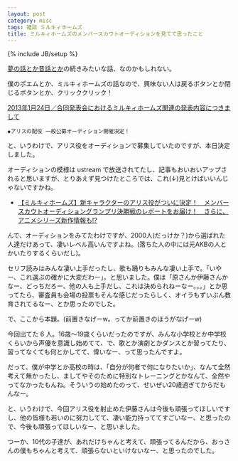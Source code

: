 ```yaml
---
layout: post
category: misc
tags: 雑談 ミルキィホームズ
title: ミルキィホームズのメンバースカウトオーディションを見てて思ったこと
---
```

{% include JB/setup %}

[夢の話とか昔話とか](/misc/2013/01/26/mydream/)の続きみたいな話、なのかもしれない。

僕のポエムとか、ミルキィホームズの話なので、興味ない人は戻るボタンとか閉じるボタンとか、クリッククリック！

[2013年1月24日／合同発表会におけるミルキィホームズ関連の発表内容につきまして](http://milky-holmes.com/news/2013/01/24/1003)

```
◆アリスの配役 一般公募オーディション開催決定！
```

と、いうわけで、アリス役をオーディションで募集していたのですが、本日決定しました。

オーディションの模様は ustream で放送されてたし、記事もおいおいアップされると思いますが、とりあえず見つけたところでは、これ(↓)見とけばいいんじゃないですかね。

- [【ミルキィホームズ】新キャラクターのアリス役がついに決定！　メンバースカウトオーディショングランプリ決勝戦のレポートをお届け！　さらに、アニメシリーズ新作情報も!?](http://news.nicovideo.jp/watch/nw597747)

んで、オーディションをみてたわけですが、2000人(だっけか？)から選ばれた人達だけあって、凄いレベル高いんですよね。(落ちた人の中には元AKBの人とかいたりするくらいだし)。

セリフ読みはみんな凄い上手だったし、歌も踊りもみんな凄い上手で。「いやー、これ選ぶの確かに大変だわー」。と思いました。僕は「原さんか伊藤さんかなー、どっちだろー、他の人も上手だし、これは決められねーなー。。。」とか思ってたら、審査員も会場の投票もそんな感じだったらしく、オイラもずいぶん教育されてるなー、とか思ったのでした。

で、ここから本題。(前置きなげーw。ってか前置きのほうがなげーw)

今回出てた 6 人。16歳〜19歳くらいだったのですが、みんな小学校とか中学校くらいから声優を意識し始めてて、で、歌とか演劇とかダンスとか習ってたり、習ってなくても何とかしてて、偉いなー、って思ったんですよ。

だって、僕が中学とか高校の時は、「自分が何者で何になりたいか」、なんて全然考えて無かったし、ましてやそのために特別なトレーニングとかなんて、全然やってなかったもんね。そういうの始めたのって、せいぜい20歳過ぎてからだもんなー。

と、いうわけで、今回アリス役を射止めた伊藤さんは今後も頑張ってほしいですし、他の皆様も若いのに努力してて、凄い能力持っててすごいなー、と思ったので、今後も頑張ってほしいなー、と思いました。

つーか、10代の子達が、あれだけちゃんと考えて、頑張ってるんだから、おっさんの僕もちゃんと考えて、頑張らないといけないなー、と思ったのでした。
